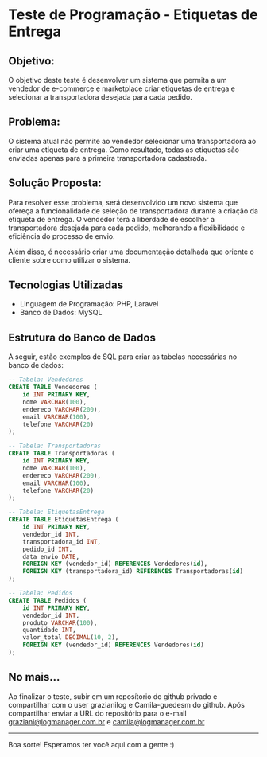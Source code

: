 # Teste de Programação - Etiquetas de Entrega

## Objetivo:
O objetivo deste teste é desenvolver um sistema que permita a um vendedor de e-commerce e marketplace criar etiquetas de entrega e selecionar a transportadora desejada para cada pedido. 

## Problema:
O sistema atual não permite ao vendedor selecionar uma transportadora ao criar uma etiqueta de entrega. Como resultado, todas as etiquetas são enviadas apenas para a primeira transportadora cadastrada.

## Solução Proposta:
Para resolver esse problema, será desenvolvido um novo sistema que ofereça a funcionalidade de seleção de transportadora durante a criação da etiqueta de entrega. O vendedor terá a liberdade de escolher a transportadora desejada para cada pedido, melhorando a flexibilidade e eficiência do processo de envio.

Além disso, é necessário criar uma documentação detalhada que oriente o cliente sobre como utilizar o sistema.


## Tecnologias Utilizadas

- Linguagem de Programação: PHP, Laravel
- Banco de Dados: MySQL

## Estrutura do Banco de Dados

A seguir, estão exemplos de SQL para criar as tabelas necessárias no banco de dados:

```sql
-- Tabela: Vendedores
CREATE TABLE Vendedores (
    id INT PRIMARY KEY,
    nome VARCHAR(100),
    endereco VARCHAR(200),
    email VARCHAR(100),
    telefone VARCHAR(20)
);

-- Tabela: Transportadoras
CREATE TABLE Transportadoras (
    id INT PRIMARY KEY,
    nome VARCHAR(100),
    endereco VARCHAR(200),
    email VARCHAR(100),
    telefone VARCHAR(20)
);

-- Tabela: EtiquetasEntrega
CREATE TABLE EtiquetasEntrega (
    id INT PRIMARY KEY,
    vendedor_id INT,
    transportadora_id INT,
    pedido_id INT,
    data_envio DATE,
    FOREIGN KEY (vendedor_id) REFERENCES Vendedores(id),
    FOREIGN KEY (transportadora_id) REFERENCES Transportadoras(id)
);

-- Tabela: Pedidos
CREATE TABLE Pedidos (
    id INT PRIMARY KEY,
    vendedor_id INT,
    produto VARCHAR(100),
    quantidade INT,
    valor_total DECIMAL(10, 2),
    FOREIGN KEY (vendedor_id) REFERENCES Vendedores(id)
);

```

## No mais...

Ao finalizar o teste, subir em um reposítorio do github privado e compartilhar com o user grazianilog e Camila-guedesm do github. Após compartilhar enviar a URL do repositório para o e-mail graziani@logmanager.com.br e camila@logmanager.com.br

---

Boa sorte! Esperamos ter você aqui com a gente :)
